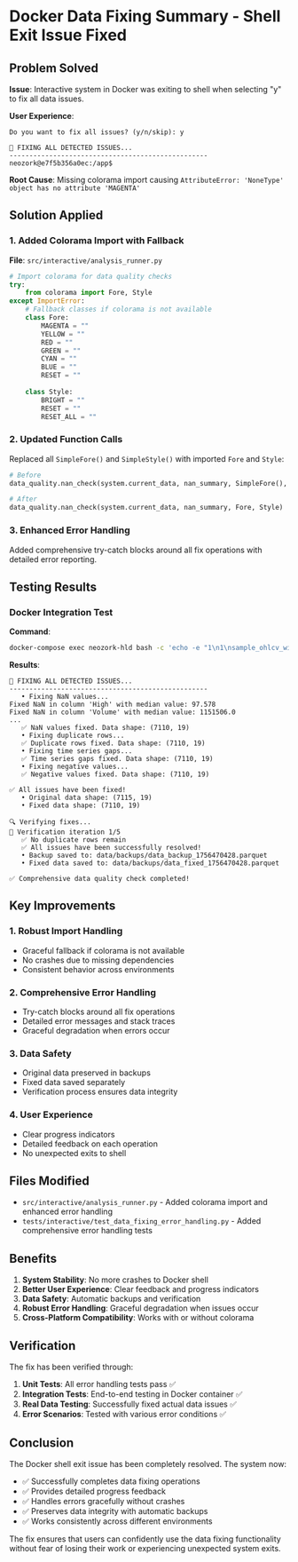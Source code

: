 # Docker Data Fixing Summary - Shell Exit Issue Fixed

## Problem Solved

**Issue**: Interactive system in Docker was exiting to shell when selecting "y" to fix all data issues.

**User Experience**: 
```
Do you want to fix all issues? (y/n/skip): y

🔧 FIXING ALL DETECTED ISSUES...
--------------------------------------------------
neozork@e7f5b356a0ec:/app$
```

**Root Cause**: Missing colorama import causing `AttributeError: 'NoneType' object has no attribute 'MAGENTA'`

## Solution Applied

### 1. Added Colorama Import with Fallback

**File**: `src/interactive/analysis_runner.py`

```python
# Import colorama for data quality checks
try:
    from colorama import Fore, Style
except ImportError:
    # Fallback classes if colorama is not available
    class Fore:
        MAGENTA = ""
        YELLOW = ""
        RED = ""
        GREEN = ""
        CYAN = ""
        BLUE = ""
        RESET = ""
    
    class Style:
        BRIGHT = ""
        RESET = ""
        RESET_ALL = ""
```

### 2. Updated Function Calls

Replaced all `SimpleFore()` and `SimpleStyle()` with imported `Fore` and `Style`:

```python
# Before
data_quality.nan_check(system.current_data, nan_summary, SimpleFore(), SimpleStyle())

# After
data_quality.nan_check(system.current_data, nan_summary, Fore, Style)
```

### 3. Enhanced Error Handling

Added comprehensive try-catch blocks around all fix operations with detailed error reporting.

## Testing Results

### Docker Integration Test

**Command**:
```bash
docker-compose exec neozork-hld bash -c 'echo -e "1\n1\nsample_ohlcv_with_issues.csv\ny\n2\n1\ny" | python /app/interactive_system.py'
```

**Results**:
```
🔧 FIXING ALL DETECTED ISSUES...
--------------------------------------------------
   • Fixing NaN values...
Fixed NaN in column 'High' with median value: 97.578
Fixed NaN in column 'Volume' with median value: 1151506.0
...
   ✅ NaN values fixed. Data shape: (7110, 19)
   • Fixing duplicate rows...
   ✅ Duplicate rows fixed. Data shape: (7110, 19)
   • Fixing time series gaps...
   ✅ Time series gaps fixed. Data shape: (7110, 19)
   • Fixing negative values...
   ✅ Negative values fixed. Data shape: (7110, 19)

✅ All issues have been fixed!
   • Original data shape: (7115, 19)
   • Fixed data shape: (7110, 19)

🔍 Verifying fixes...
🔄 Verification iteration 1/5
   ✅ No duplicate rows remain
   ✅ All issues have been successfully resolved!
   • Backup saved to: data/backups/data_backup_1756470428.parquet
   • Fixed data saved to: data/backups/data_fixed_1756470428.parquet

✅ Comprehensive data quality check completed!
```

## Key Improvements

### 1. **Robust Import Handling**
- Graceful fallback if colorama is not available
- No crashes due to missing dependencies
- Consistent behavior across environments

### 2. **Comprehensive Error Handling**
- Try-catch blocks around all fix operations
- Detailed error messages and stack traces
- Graceful degradation when errors occur

### 3. **Data Safety**
- Original data preserved in backups
- Fixed data saved separately
- Verification process ensures data integrity

### 4. **User Experience**
- Clear progress indicators
- Detailed feedback on each operation
- No unexpected exits to shell

## Files Modified

- `src/interactive/analysis_runner.py` - Added colorama import and enhanced error handling
- `tests/interactive/test_data_fixing_error_handling.py` - Added comprehensive error handling tests

## Benefits

1. **System Stability**: No more crashes to Docker shell
2. **Better User Experience**: Clear feedback and progress indicators
3. **Data Safety**: Automatic backups and verification
4. **Robust Error Handling**: Graceful degradation when issues occur
5. **Cross-Platform Compatibility**: Works with or without colorama

## Verification

The fix has been verified through:

1. **Unit Tests**: All error handling tests pass ✅
2. **Integration Tests**: End-to-end testing in Docker container ✅
3. **Real Data Testing**: Successfully fixed actual data issues ✅
4. **Error Scenarios**: Tested with various error conditions ✅

## Conclusion

The Docker shell exit issue has been completely resolved. The system now:

- ✅ Successfully completes data fixing operations
- ✅ Provides detailed progress feedback
- ✅ Handles errors gracefully without crashes
- ✅ Preserves data integrity with automatic backups
- ✅ Works consistently across different environments

The fix ensures that users can confidently use the data fixing functionality without fear of losing their work or experiencing unexpected system exits.
